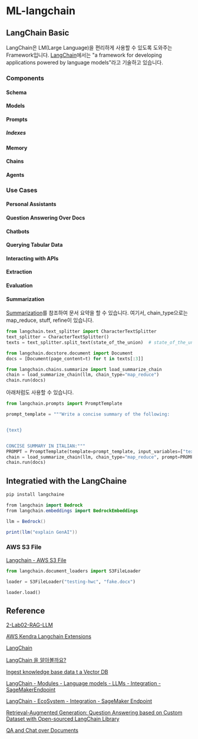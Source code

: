 # ML-langchain

## LangChain Basic

LangChain은 LM(Large Language)을 편리하게 사용할 수 있도록 도와주는 Framework입니다. [LangChain](https://docs.langchain.com/docs/)에서는 "a framework for developing applications powered by language models"라고 기술하고 있습니다. 

### Components

#### Schema

#### Models

#### Prompts

##### Indexes

#### Memory

#### Chains

#### Agents

### Use Cases

#### Personal Assistants

#### Question Answering Over Docs

#### Chatbots

#### Querying Tabular Data

#### Interacting with APIs

#### Extraction

#### Evaluation

#### Summarization

[Summarization](https://python.langchain.com/docs/modules/chains/popular/summarize.html)를 참조하여 문서 요약을 할 수 있습니다. 여기서, chain_type으로는 map_reduce, stuff, refine이 있습니다.

```python
from langchain.text_splitter import CharacterTextSplitter
text_splitter = CharacterTextSplitter()
texts = text_splitter.split_text(state_of_the_union)  # state_of_the_union는 읽어온 텍스트

from langchain.docstore.document import Document
docs = [Document(page_content=t) for t in texts[:3]]

from langchain.chains.summarize import load_summarize_chain
chain = load_summarize_chain(llm, chain_type="map_reduce")
chain.run(docs)
```

아래처럼도 사용할 수 있습니다.
```python
from langchain.prompts import PromptTemplate

prompt_template = """Write a concise summary of the following:


{text}


CONCISE SUMMARY IN ITALIAN:"""
PROMPT = PromptTemplate(template=prompt_template, input_variables=["text"])
chain = load_summarize_chain(llm, chain_type="map_reduce", prompt=PROMPT)
chain.run(docs)
```




## Integratied with the LangChaine

```java
pip install langchaine
```

```java
from langchain import Bedrock
from langchain.embeddings import BedrockEmbeddings

llm = Bedrock()

print(llm("explain GenAI"))
```


### AWS S3 File

[Langchain - AWS S3 File](https://python.langchain.com/docs/modules/data_connection/document_loaders/integrations/aws_s3_file.html)

```python
from langchain.document_loaders import S3FileLoader

loader = S3FileLoader("testing-hwc", "fake.docx")

loader.load()
```




## Reference

[2-Lab02-RAG-LLM](https://github.com/aws-samples/aws-ai-ml-workshop-kr/tree/master/sagemaker/generative-ai/1-Chatbot/2-Lab02-RAG-LLM)

[AWS Kendra Langchain Extensions](https://github.com/aws-samples/amazon-kendra-langchain-extensions)

[LangChain](https://github.com/hwchase17/langchain)


[LangChain 을 알아볼까요?](https://revf.tistory.com/m/280)

[Ingest knowledge base data t a Vector DB](https://github.com/aws-samples/llm-apps-workshop/blob/main/workshop/1_kb_to_vectordb.ipynb)

[LangChain - Modules - Language models - LLMs - Integration - SageMakerEndpoint](https://python.langchain.com/docs/modules/model_io/models/llms/integrations/sagemaker.html)

[LangChain - EcoSystem - Integration - SageMaker Endpoint](https://python.langchain.com/docs/ecosystem/integrations/sagemaker_endpoint)

[Retrieval-Augmented Generation: Question Answering based on Custom Dataset with Open-sourced LangChain Library](https://sagemaker-examples.readthedocs.io/en/latest/introduction_to_amazon_algorithms/jumpstart-foundation-models/question_answering_retrieval_augmented_generation/question_answering_langchain_jumpstart.html)

[QA and Chat over Documents](https://python.langchain.com/docs/use_cases/question_answering/)

